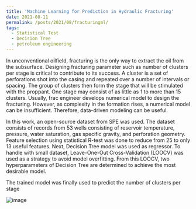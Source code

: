 ```yaml
---
title: 'Machine Learning for Prediction in Hydraulic Fracturing'
date: 2021-08-11
permalink: /posts/2021/08/fracturingml/
tags:
  - Statistical Test
  - Decision Tree
  - petroleum engineering
---
```


In unconventional oilfield, fracturing is the only way to extract the oil from the subsurface. Designing fracturing parameter such as number of clusters per stage is critical to contribute to its success. A cluster is a set of perforations shot into the casing and repeated over a number of intervals or spacing. The group of clusters then form the stage that will be stimulated with the proppant. One stage may consist of as little as 1 to more than 15 clusters. Usually, frac engineer develops numerical model to design the fracturing. However, as complexity in the formation rises, a numerical model can be insufficient. Therefore, data-driven modeling can be useful.  

In this work, an open-source dataset from SPE was used. The dataset consists of records from 53 wells consisting of reservoir temperature, pressure, water saturation, gas specific gravity, and perforation geometry. Feature selection using statistical R-test was done to reduce from 25 to only 13 useful features. Next, Decision Tree model was used as regressor. To handle with small dataset, Leave-One-Out Cross-Validation (LOOCV) was used as a strategy to avoid model overfitting. From this LOOCV, two hyperparameters of Decision Tree are determined to achieve the most desirable model. 

The trained model was finally used to predict the number of clusters per stage 

![image](https://user-images.githubusercontent.com/51282928/140768074-1dcf5632-866f-4a15-9e5e-f62d36702c02.png)

